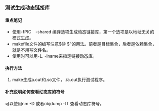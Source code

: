 ### 测试生成动态链接库
#### 重点笔记
- 使用-fPIC　-shared 编译选项生成动态链接库，第一个选项是以地址无关的模式生成。
- makefile文件的编写注意$@ $^的用法。前者是目标集合，后者是依赖集合，就是不用写文件名。
- 使用时可以用-L. -lname来指定链接动态库。
#### 执行方法
1. make生成a.out和.so文件，./a.out执行测试程序。
#### 补充说明如何查看动态库的符号
可以使用nm -D 或者objdump -tT 查看动态库符号。
